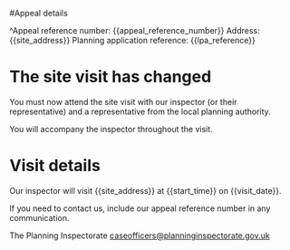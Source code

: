 #Appeal details

^Appeal reference number: {{appeal_reference_number}}
Address: {{site_address}}
Planning application reference: {{lpa_reference}}

# The site visit has changed

You must now attend the site visit with our inspector (or their representative) and a representative from the local planning authority.

You will accompany the inspector throughout the visit.

# Visit details

Our inspector will visit {{site_address}} at {{start_time}} on {{visit_date}}.

If you need to contact us, include our appeal reference number in any communication.

The Planning Inspectorate
caseofficers@planninginspectorate.gov.uk
